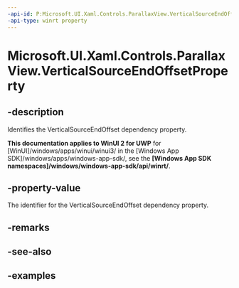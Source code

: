 ```yaml
---
-api-id: P:Microsoft.UI.Xaml.Controls.ParallaxView.VerticalSourceEndOffsetProperty
-api-type: winrt property
---
```

<!-- Property syntax.
public DependencyProperty VerticalSourceEndOffsetProperty { get; }
-->

# Microsoft.UI.Xaml.Controls.ParallaxView.VerticalSourceEndOffsetProperty


## -description

Identifies the VerticalSourceEndOffset dependency property.


**This documentation applies to WinUI 2 for UWP** for [WinUI]/windows/apps/winui/winui3/ in the [Windows App SDK]/windows/apps/windows-app-sdk/, see the **[Windows App SDK namespaces]/windows/windows-app-sdk/api/winrt/**.

## -property-value

The identifier for the VerticalSourceEndOffset dependency property.


## -remarks


## -see-also


## -examples


